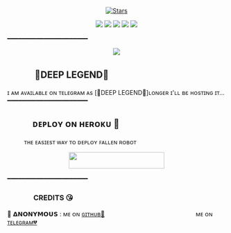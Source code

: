 <p align="center">
    <a href="https://github.com/eepanshu07/FallenRobot/stargazers"><img src="https://img.shields.io/github/stars/AnonymousR1025/FallenRobot?label=Stars&style=flat-square&logo=github&color=F10070" alt="Stars" /></a>
</p>
<p align="center">
    <a href="https://github.com/eepanshu07/FallenRobot"> <img src="https://img.shields.io/github/repo-size/eepanshu07/FallenRobot?color=orange&logo=github&logoColor=green&style=for-the-badge" /></a>
    <a href="https://github.com/eepanshu07/FallenRobot"> <img src="https://img.shields.io/github/last-commit/eepanshu07/FallenRobot?color=blue&logo=github&logoColor=green&style=for-the-badge" /></a>
    <a href="https://github.com/eepanshu07/FallenRobot"> <img src="https://img.shields.io/github/issues/eepanshu07/FallenRobot?color=blueviolet&logo=github&logoColor=green&style=for-the-badge" /></a>
    <a href="https://github.com/eepanshu07/FallenRobot/network/members"> <img src="https://img.shields.io/github/forks/eepanshu07/FallenRobot?color=red&logo=github&logoColor=green&style=for-the-badge" /></a>  
    <a href="https://pypi.org/project/Telethon/"> <img src="https://img.shields.io/pypi/v/telethon?color=yellow&label=telethon&logo=python&logoColor=green&style=for-the-badge" /></a>
</p>
━━━━━━━━━━━━━━━━━━━━━━
<p align="center">
  <img src="https://github.com/eepanshu07/FallenRobot/blob/master/FallenRobot/resources/fallen.jpg">
</p>

## ㅤㅤㅤ 🖤DEEP LEGEND🖤
ɪ ᴀᴍ ᴀᴠᴀɪʟᴀʙʟᴇ ᴏɴ ᴛᴇʟᴇɢʀᴀᴍ ᴀs [💞DEEP LEGEND💞]ʟᴏɴɢᴇʀ ɪ'ʟʟ вε ʜᴏsᴛɪɴɢ ɪᴛ​...
━━━━━━━━━━━━━━━━━━━━━━
## ㅤㅤㅤᴅᴇᴘʟᴏʏ ᴏɴ ʜᴇʀᴏᴋᴜ​ 🚀
ㅤㅤㅤᴛʜᴇ ᴇᴀsɪᴇsᴛ ᴡᴀʏ ᴛᴏ ᴅᴇᴘʟᴏʏ ꜰᴀʟʟᴇɴ ʀᴏʙᴏᴛ​
<p align="center"><a href="https://heroku.com/deploy?template=https://github.com/eepanshu07/FallenRobot"> <img src="https://img.shields.io/badge/Deploy%20To%20Heroku-black?style=for-the-badge&logo=heroku" width="220" height="38.45"/></a></p>
 ━━━━━━━━━━━━━━━━━━━━━━

### ㅤㅤㅤㅤCREDITS 😘

🖤 𝝙𝗡𝗢𝗡𝗬𝗠𝗢𝗨𝗦 : ᴍᴇ ᴏɴ [ɢɪᴛʜᴜʙ💞](https://github.com/eepanshu07/FallenRobot)ㅤㅤㅤㅤㅤㅤㅤㅤㅤㅤㅤㅤㅤㅤㅤㅤ ᴍᴇ ᴏɴ [ᴛᴇʟᴇɢʀᴀᴍ💔](https://telegram.me/STD_DEEPANSHU)
